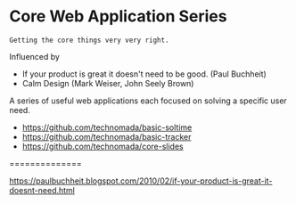 # Core Web Application Series

`Getting the core things very very right.`

Influenced by
- If your product is great it doesn't need to be good. (Paul Buchheit)
- Calm Design (Mark Weiser, John Seely Brown)

A series of useful web applications each focused on solving a specific user need.

- https://github.com/technomada/basic-soltime
- https://github.com/technomada/basic-tracker
- https://github.com/technomada/core-slides



==============

https://paulbuchheit.blogspot.com/2010/02/if-your-product-is-great-it-doesnt-need.html

